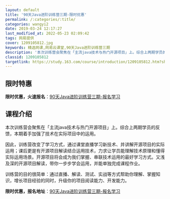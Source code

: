 ```yaml
---
layout: default
title: '90天Java进阶训练营三期-限时优惠'
permalink: /:categories/:title/
categories: wangyi2
date: 2019-03-24 12:17:27
last_modified_at: 2022-05-23 02:09:42
tags: 网易提供
cover: 1209105812.jpg
keywords: 精选网课,网易云课堂,90天Java进阶训练营三期
description: '本次训练营会聚焦在「主流java技术与热门开源项目」上。综合上两期学员的反馈，本期着手加强了技术在实际项目中的运用。因此'
classid: 1209105812
targetlink: https://study.163.com/course/introduction/1209105812.htm?share=1&shareId=1025206652&utm_campaign=share&utm_medium=iphoneShare&utm_source=&utm_u=1025206652
---
```


## 限时特惠

**限时优惠，火速报名**：[90天Java进阶训练营三期-报名学习](https://study.163.com/course/introduction/1209105812.htm?share=1&shareId=1025206652&utm_campaign=share&utm_medium=iphoneShare&utm_source=&utm_u=1025206652)

## 课程介绍

本次训练营会聚焦在「主流java技术与热门开源项目」上。综合上两期学员的反馈，本期着手加强了技术在实际项目中的运用。 



因此，训练营改变了学习方式，通过课堂直播学习新技术、并讲解开源项目的实际运用；课后更是有开源项目解读结合运用技术，力求让学员能理解技术原理和懂得实际运用场景。开源项目将会成为我们掌握、串联技术运用的最好学习方式。又浅及深的开源项目解读，带你一步步学会运用，并能单独完成课程作业。



训练营的目的很简单：通过直播、解读、测试、实战等方式帮助你理解、掌握知识，增长项目经验的同时，升级你的项目阅读能力、开发能力。

**限时优惠，报名地址**：[90天Java进阶训练营三期-报名学习](https://study.163.com/course/introduction/1209105812.htm?share=1&shareId=1025206652&utm_campaign=share&utm_medium=iphoneShare&utm_source=&utm_u=1025206652)

